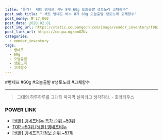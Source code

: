 ```yaml
--- 
title: "특가!  세트 뱅네프 비누 8개 60g 오늘출발 생토노레 고체향수" 
post_sub_title: " 세트 뱅네프 비누 8개 60g 오늘출발 생토노레 고체향수" 
post_money: ₩ 27,000 
post_date: 2020.02.01 
post_img_url: https://static.coupangcdn.com/image/vendor_inventory/f862/fb104fb5dfa906455757129ed1371381d77bcee6fbbe5e8c0d39cd22f2c5.jpg 
post_link_url: https://coupa.ng/bnOZUv 
categories: 
  - vendor_inventory 
tags: 
  - 뱅네프 
  - 60g 
  - 오늘출발 
  - 생토노레 
  - 고체향수 
--- 
```

  #뱅네프 #60g #오늘출발 #생토노레 #고체향수 
<hr> 

> 그대의 하루하루를 그대의 마지막 날이라고 생각하라. - 호라티우스 


### POWER LINK

* <a href="https://blog.naver.com/sakai111/221792537844" target="_blank"> [생활] 뱅네프비누 특가 순위 ~50위</a>
* <a href="https://blog.naver.com/an0733/221792537843" target="_blank"> TOP ~50위 [생활] 뱅네프비누</a>
* <a href="https://blog.naver.com/sakai111/221775495582" target="_blank"> [생활] 뱅네프특가정보 순위 ~57위</a>
